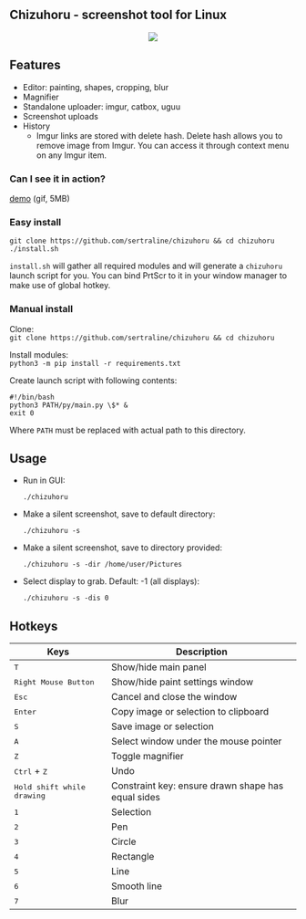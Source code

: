 ## Chizuhoru - screenshot tool for Linux  

<p align="center">
  <img src="https://i.imgur.com/UGpRwIs.png" />
</p>

## Features
- Editor: painting, shapes, cropping, blur
- Magnifier
- Standalone uploader: imgur, catbox, uguu
- Screenshot uploads
- History
  - Imgur links are stored with delete hash. Delete hash allows you to remove image from Imgur. You can access it through context menu on any Imgur item.

### Can I see it in action?
[demo](https://i.imgur.com/1PC34J5.gif?raw=True) (gif, 5MB)

### Easy install  

```
git clone https://github.com/sertraline/chizuhoru && cd chizuhoru
./install.sh
```

`install.sh` will gather all required modules and will generate a `chizuhoru` launch script for you. You can bind PrtScr to it in your window manager to make use of global hotkey.

### Manual install  

Clone:  
`git clone https://github.com/sertraline/chizuhoru && cd chizuhoru`  

Install modules:  
`python3 -m pip install -r requirements.txt`  

Create launch script with following contents:
```
#!/bin/bash
python3 PATH/py/main.py \$* &
exit 0
```
Where `PATH` must be replaced with actual path to this directory.  

## Usage
 
- Run in GUI:
    ```shell
    ./chizuhoru
    ```   
- Make a silent screenshot, save to default directory:
    ```shell
    ./chizuhoru -s
    ```  
- Make a silent screenshot, save to directory provided:
    ```shell
    ./chizuhoru -s -dir /home/user/Pictures
    ```  
- Select display to grab. Default: -1 (all displays):
    ```shell
    ./chizuhoru -s -dis 0
    ```  
 
## Hotkeys

|  Keys                                                  |  Description                          |
|---                                                     |---                                    |
| <kbd>T</kbd>                                           | Show/hide main panel                  |
| <kbd>Right Mouse Button</kbd>                          | Show/hide paint settings window       |
| <kbd>Esc</kbd>                                         | Cancel and close the window           |
| <kbd>Enter</kbd>                                       | Copy image or selection to clipboard  |
| <kbd>S</kbd>                                           | Save image or selection               |
| <kbd>A</kbd>                                           | Select window under the mouse pointer |
| <kbd>Z</kbd>                                           | Toggle magnifier                      |
| <kbd>Ctrl</kbd> + <kbd>Z</kbd>                         | Undo                                  |
| <kbd>Hold shift while drawing</kbd>                    | Constraint key: ensure drawn shape has equal sides |
| <kbd>1</kbd>                                           | Selection                             |
| <kbd>2</kbd>                                           | Pen                                   |
| <kbd>3</kbd>                                           | Circle                                |
| <kbd>4</kbd>                                           | Rectangle                             |
| <kbd>5</kbd>                                           | Line                                  |
| <kbd>6</kbd>                                           | Smooth line                           |
| <kbd>7</kbd>                                           | Blur                                  |
